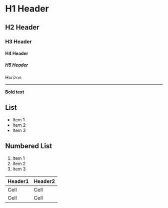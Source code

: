 # H1 Header
## H2 Header
### H3 Header
#### H4 Header
##### H5 Header

Horizon

---

**Bold text**

## List
- Item 1
- Item 2
- Item 3

## Numbered List
1. Item 1
2. Item 2
3. Item 3

Header1 | Header2
------- | -------
Cell    | Cell
Cell    | Cell